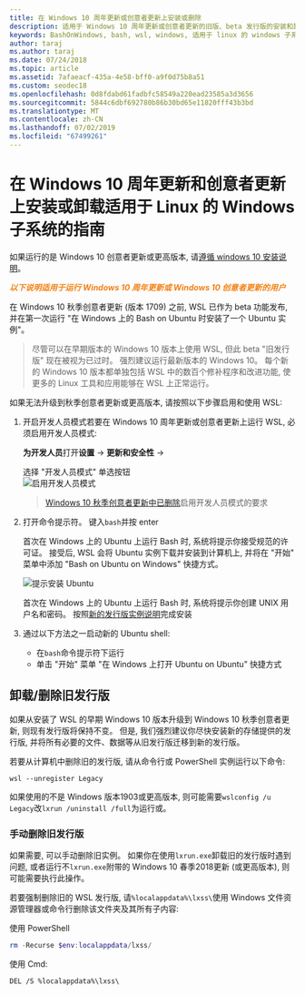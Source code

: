 ```yaml
---
title: 在 Windows 10 周年更新或创意者更新上安装或删除
description: 适用于 Windows 10 周年更新或创意者更新的旧版、beta 发行版的安装和卸载说明
keywords: BashOnWindows, bash, wsl, windows, 适用于 linux 的 windows 子系统, windowssubsystem, ubuntu, debian, suse, windows 10, 旧版, beta, 安装, 删除, 卸载, 卸载, 删除, 已弃用
author: taraj
ms.author: taraj
ms.date: 07/24/2018
ms.topic: article
ms.assetid: 7afaeacf-435a-4e58-bff0-a9f0d75b8a51
ms.custom: seodec18
ms.openlocfilehash: 0d8fdabd61fadbfc58549a220ead23585a3d3656
ms.sourcegitcommit: 5844c6dbf692780b86b30bd65e11820fff43b3bd
ms.translationtype: MT
ms.contentlocale: zh-CN
ms.lasthandoff: 07/02/2019
ms.locfileid: "67499261"
---
```

# <a name="guide-to-install-or-uninstall-windows-subsystem-for-linux-on-windows-10-anniversary-update-and-creators-update"></a>在 Windows 10 周年更新和创意者更新上安装或卸载适用于 Linux 的 Windows 子系统的指南 

如果运行的是 Windows 10 创意者更新或更高版本, 请[遵循 windows 10 安装说明](install-win10.md)。

<strong><em><span style="color: #f28014">以下说明适用于运行 Windows 10 周年更新或 Windows 10 创意者更新的用户</span></em></strong>

在 Windows 10 秋季创意者更新 (版本 1709) 之前, WSL 已作为 beta 功能发布, 并在第一次运行 "在 Windows 上的 Bash on Ubuntu 时安装了一个 Ubuntu 实例"。

> 尽管可以在早期版本的 Windows 10 版本上使用 WSL, 但此 beta "旧发行版" 现在被视为已过时。 强烈建议运行最新版本的 Windows 10。 每个新的 Windows 10 版本都单独包括 WSL 中的数百个修补程序和改进功能, 使更多的 Linux 工具和应用能够在 WSL 上正常运行。

如果无法升级到秋季创意者更新或更高版本, 请按照以下步骤启用和使用 WSL:

1. 开启开发人员模式若要在 Windows 10 周年更新或创意者更新上运行 WSL, 必须启用开发人员模式:

    **为开发人员**打开**设置** -> **更新和安全性** -> 

    选择 "开发人员模式" 单选按钮  
    ![启用开发人员模式](media/updateAndSecurity.png)

    > [Windows 10 秋季创意者更新中已删除](https://blogs.msdn.microsoft.com/commandline/2017/06/08/developer-mode-no-longer-required-for-windows-subsystem-for-linux/)启用开发人员模式的要求

1. 打开命令提示符。  键入`bash`并按 enter

    首次在 Windows 上的 Ubuntu 上运行 Bash 时, 系统将提示你接受规范的许可证。 接受后, WSL 会将 Ubuntu 实例下载并安装到计算机上, 并将在 "开始" 菜单中添加 "Bash on Ubuntu on Windows" 快捷方式。

    ![提示安装 Ubuntu](media/bashShellInstall.png)

    首次在 Windows 上的 Ubuntu 上运行 Bash 时, 系统将提示你创建 UNIX 用户名和密码。 按照[新的发行版实例说明](initialize-distro.md)完成安装

1. 通过以下方法之一启动新的 Ubuntu shell:
    * 在`bash`命令提示符下运行
    * 单击 "开始" 菜单 "在 Windows 上打开 Ubuntu on Ubuntu" 快捷方式

    
## <a name="uninstallingremoving-the-legacy-distro"></a>卸载/删除旧发行版
如果从安装了 WSL 的早期 Windows 10 版本升级到 Windows 10 秋季创意者更新, 则现有发行版将保持不变。 但是, 我们强烈建议你尽快安装新的存储提供的发行版, 并将所有必要的文件、数据等从旧发行版迁移到新的发行版。

若要从计算机中删除旧的发行版, 请从命令行或 PowerShell 实例运行以下命令:

```console
wsl --unregister Legacy
```

如果使用的不是 Windows 版本1903或更高版本, 则可能需要`wslconfig /u Legacy`改`lxrun /uninstall /full`为运行或。 

### <a name="manually-deleting-the-legacy-distro"></a>手动删除旧发行版
如果需要, 可以手动删除旧实例。 如果你在使用`lxrun.exe`卸载旧的发行版时遇到问题, 或者运行不`lxrun.exe`附带的 Windows 10 春季2018更新 (或更高版本), 则可能需要执行此操作。

若要强制删除旧的 WSL 发行版, 请`%localappdata%\lxss\`使用 Windows 文件资源管理器或命令行删除该文件夹及其所有子内容:

使用 PowerShell
```powershell
rm -Recurse $env:localappdata/lxss/
```

使用 Cmd:
```console
DEL /S %localappdata%\lxss\
```
